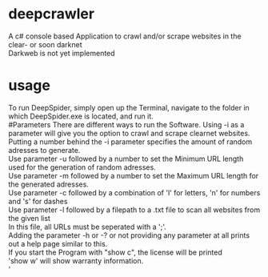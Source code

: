 # deepcrawler
A c# console based Application to crawl and/or scrape websites in the clear- or soon darknet   <br />
Darkweb is not yet implemented  <br />
# usage
To run DeepSpider, simply open up the Terminal, navigate to the folder in which DeepSpider.exe is located, and run it.  <br />
#Parameters
There are different ways to run the Software. Using -i as a parameter will give you the option to crawl and scrape clearnet websites.  <br />
Putting a number behind the -i parameter specifies the amount of random adresses to generate.  <br />
Use parameter -u followed by a number to set the Minimum URL length used for the generation of random adresses.  <br />
Use parameter -m followed by a number to set the Maximum URL length for the generated adresses.  <br />
Use parameter -c followed by a combination of 'l' for letters, 'n' for numbers and 's' for dashes  <br />
Use parameter -l followed by a filepath to a .txt file to scan all websites from the given list  <br />
In this file, all URLs must be seperated with a ';'.  <br />
Adding the parameter -h or -? or not providing any parameter at all prints out a help page similar to this.  <br />
If you start the Program with "show c", the license will be printed  <br />
'show w' will show warranty information.  <br />'

